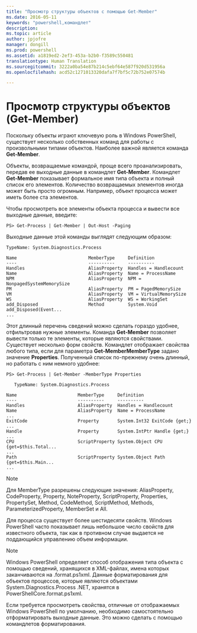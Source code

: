 ```yaml
---
title: "Просмотр структуры объектов с помощью Get-Member"
ms.date: 2016-05-11
keywords: "powershell,командлет"
description: 
ms.topic: article
author: jpjofre
manager: dongill
ms.prod: powershell
ms.assetid: a1819ed2-2ef3-453a-b2b0-f3589c550481
translationtype: Human Translation
ms.sourcegitcommit: 3222a0ba54e87b214c5ebf64e587f920d531956a
ms.openlocfilehash: acd52c1271013320dafa7f7bf5c72b752e07574b

---
```


# <a name="viewing-object-structure-getmember"></a>Просмотр структуры объектов (Get-Member)
Поскольку объекты играют ключевую роль в Windows PowerShell, существует несколько собственных команд для работы с произвольными типами объектов. Наиболее важной является команда **Get-Member**.

Объекты, возвращаемые командой, проще всего проанализировать, передав ее выходные данные в командлет **Get-Member**. Командлет **Get-Member** показывает формальное имя типа объекта и полный список его элементов. Количество возвращаемых элементов иногда может быть просто огромным. Например, объект процесса может иметь более ста элементов.

Чтобы просмотреть все элементы объекта процесса и вывести все выходные данные, введите:

```
PS> Get-Process | Get-Member | Out-Host -Paging
```

Выходные данные этой команды выглядят следующим образом:

```
TypeName: System.Diagnostics.Process

Name                           MemberType     Definition
----                           ----------     ----------
Handles                        AliasProperty  Handles = Handlecount
Name                           AliasProperty  Name = ProcessName
NPM                            AliasProperty  NPM = NonpagedSystemMemorySize
PM                             AliasProperty  PM = PagedMemorySize
VM                             AliasProperty  VM = VirtualMemorySize
WS                             AliasProperty  WS = WorkingSet
add_Disposed                   Method         System.Void add_Disposed(Event...
...
```

Этот длинный перечень сведений можно сделать гораздо удобнее, отфильтровав нужные элементы. Команда **Get-Member** позволяет вывести только те элементы, которые являются свойствами. Существует несколько форм свойств. Командлет отображает свойства любого типа, если для параметра **Get-MemberMemberType** задано значение **Properties**. Полученный список по-прежнему очень длинный, но работать с ним немного удобнее:

```
PS> Get-Process | Get-Member -MemberType Properties

   TypeName: System.Diagnostics.Process

Name                       MemberType     Definition
----                       ----------     ----------
Handles                    AliasProperty  Handles = Handlecount
Name                       AliasProperty  Name = ProcessName
...
ExitCode                   Property       System.Int32 ExitCode {get;}
...
Handle                     Property       System.IntPtr Handle {get;}
...
CPU                        ScriptProperty System.Object CPU {get=$this.Total...
...
Path                       ScriptProperty System.Object Path {get=$this.Main...
...
```

> [!NOTE]
> Для MemberType разрешены следующие значения: AliasProperty, CodeProperty, Property, NoteProperty, ScriptProperty, Properties, PropertySet, Method, CodeMethod, ScriptMethod, Methods, ParameterizedProperty, MemberSet и All.

Для процесса существует более шестидесяти свойств. Windows PowerShell часто показывает лишь небольшое число свойств для известного объекта, так как в противном случае выдается не поддающийся управлению объем информации.

> [!NOTE]
> Windows PowerShell определяет способ отображения типа объекта с помощью сведений, хранящихся в XML-файлах, имена которых заканчиваются на .format.ps1xml. Данные форматирования для объектов процессов, которые являются объектами System.Diagnostics.Process .NET, хранятся в PowerShellCore.format.ps1xml.

Если требуется просмотреть свойства, отличные от отображаемых Windows PowerShell по умолчанию, необходимо самостоятельно отформатировать выходные данные. Это можно сделать с помощью командлетов форматирования.




<!--HONumber=Nov16_HO1-->


